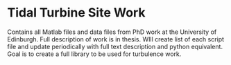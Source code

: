 # Tidal Turbine Site Work
 Contains all Matlab files and data files from PhD work at the University of Edinburgh. Full description of work is in thesis.
 WIll create list of each script file and update periodically with full text description and python equivalent. 
Goal is to create a full library to be used for turbulence work. 
